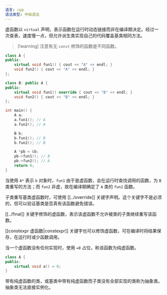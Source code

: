 ```yaml
---
语言: cpp
语法类型: 中级语法
---
```

虚函数以 `virtual` 声明，表示函数在运行时动态链接而非在编译期决定。经过一次查表，速度慢一点，但允许派生类实现自己的代码覆盖基类相同方法。

> [!warning] 注意有无 `const` 修饰的函数是不同函数。

```cpp
class A {
public:
    virtual void fun1() { cout << "A" << endl; }
    void fun2() { cout << "A" << endl; }
};

class B: public A {
public:
    virtual void fun1() override { cout << "B" << endl; }
    void fun2() { cout << "B" << endl; }
};

int main() {
    A a;
    a.fun1(); // A
    a.fun2(); // A

    B b;
    b.fun1(); // B
    b.fun2(); // B

    A *pb = &b;
    pb->fun1(); // B
    pb->fun2(); // A
    return 0;
}
```

当使用 `A*` 表示 `b` 对象时，`fun1` 由于是虚函数，会在运行时查找调用的函数，为 `B` 类重写的方法；而 `fun2` 非虚，故在编译期确定了 `A` 类的 `fun2` 函数。

子类重写基类虚函数时，可使用 [[../override]] 关键字声明。这个关键字不是必须的，但可以验证基类是否真有该函数避免错误。

[[../final]] 关键字修饰的虚函数，表示该虚函数不允许被类的子类继续重写该函数。

[[constexpr 虚函数|constexpr]] 关键字也可以修饰虚函数，可在编译时将结果保存，在运行时减少函数调用。

当一个虚函数没有任何实现时，使用 `=0` 占位，称该函数为纯虚函数。

```cpp
class A {
public:
    virtual void a() = 0;
}
```

带有纯虚函数的类，或基类中带有纯虚函数而子类没有全部实现的类称为抽象类。抽象类无法直接实例化。